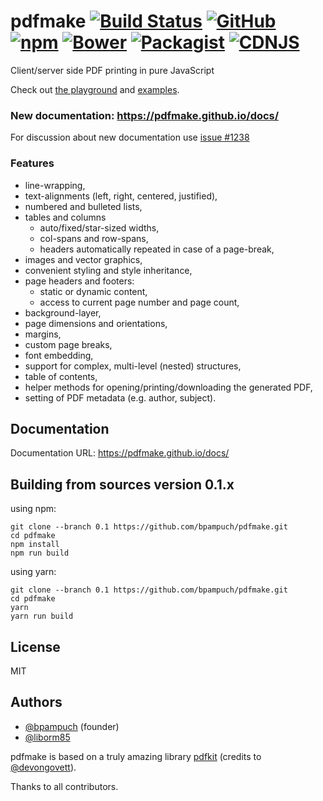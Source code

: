 # pdfmake [![Build Status][travis_img]][travis_url] [![GitHub][github_img]][github_url] [![npm][npm_img]][npm_url] [![Bower][bower_img]][bower_url] [![Packagist][packagist_img]][packagist_url] [![CDNJS][cdnjs_img]][cndjs_url]

[travis_img]: https://travis-ci.org/bpampuch/pdfmake.svg?branch=master
[travis_url]: https://travis-ci.org/bpampuch/pdfmake

[github_img]: https://img.shields.io/github/release/bpampuch/pdfmake.svg
[github_url]: https://github.com/bpampuch/pdfmake/releases/latest

[npm_img]: https://img.shields.io/npm/v/pdfmake.svg?colorB=0E7FBF
[npm_url]: https://www.npmjs.com/package/pdfmake

[bower_img]: https://img.shields.io/bower/v/pdfmake.svg?colorB=0E7FBF
[bower_url]: https://github.com/bpampuch/pdfmake

[packagist_img]: https://img.shields.io/packagist/v/bpampuch/pdfmake.svg?colorB=0E7FBF
[packagist_url]: https://packagist.org/packages/bpampuch/pdfmake

[cdnjs_img]: https://img.shields.io/cdnjs/v/pdfmake.svg?colorB=0E7FBF
[cndjs_url]: https://cdnjs.com/libraries/pdfmake


Client/server side PDF printing in pure JavaScript

Check out [the playground](http://bpampuch.github.io/pdfmake/playground.html) and [examples](https://github.com/bpampuch/pdfmake/tree/0.1/examples).

### New documentation: https://pdfmake.github.io/docs/

For discussion about new documentation use [issue #1238](https://github.com/bpampuch/pdfmake/issues/1238)

### Features

* line-wrapping,
* text-alignments (left, right, centered, justified),
* numbered and bulleted lists,
* tables and columns
  * auto/fixed/star-sized widths,
  * col-spans and row-spans,
  * headers automatically repeated in case of a page-break,
* images and vector graphics,
* convenient styling and style inheritance,
* page headers and footers:
  * static or dynamic content,
  * access to current page number and page count,
* background-layer,
* page dimensions and orientations,
* margins,
* custom page breaks,
* font embedding,
* support for complex, multi-level (nested) structures,
* table of contents,
* helper methods for opening/printing/downloading the generated PDF,
* setting of PDF metadata (e.g. author, subject).

## Documentation

Documentation URL: https://pdfmake.github.io/docs/

## Building from sources version 0.1.x

using npm:
```
git clone --branch 0.1 https://github.com/bpampuch/pdfmake.git
cd pdfmake
npm install
npm run build
```

using yarn:
```
git clone --branch 0.1 https://github.com/bpampuch/pdfmake.git
cd pdfmake
yarn
yarn run build
```

## License
MIT

## Authors
* [@bpampuch](https://github.com/bpampuch) (founder)
* [@liborm85](https://github.com/liborm85)

pdfmake is based on a truly amazing library [pdfkit](https://github.com/devongovett/pdfkit) (credits to [@devongovett](https://github.com/devongovett)).

Thanks to all contributors.
